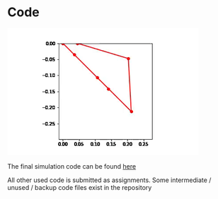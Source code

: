 # Code
![](Images/FINALFLAPgif.gif)

The final simulation code can be found [here](https://github.com/biodegradablerobotics/biodegradablerobotics.github.io/blob/main/Code/Simulation.ipynb)

All other used code is submitted as assignments. Some intermediate / unused / backup code files exist in the repository
